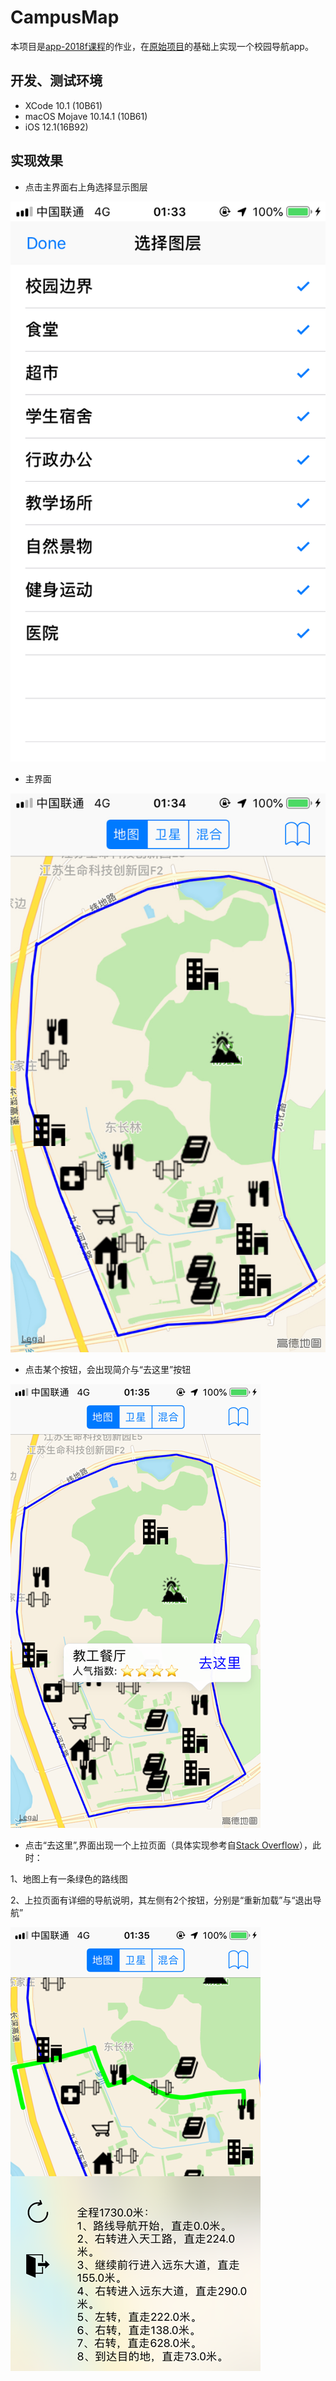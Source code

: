 # CampusMap
本项目是[app-2018f课程](https://github.com/njuics/app-2018f)的作业，在[原始项目](https://github.com/idupclub/CampusMap)的基础上实现一个校园导航app。

## 开发、测试环境
- XCode 10.1 (10B61)
- macOS Mojave 10.14.1 (10B61)
- iOS 12.1(16B92)

## 实现效果
- 点击主界面右上角选择显示图层

![选择显示图层](./img/1.png)

- 主界面

![主界面](./img/2.jpg)

- 点击某个按钮，会出现简介与“去这里”按钮

![点击](./img/3.png)

- 点击“去这里”,界面出现一个上拉页面（具体实现参考自[Stack Overflow](https://stackoverflow.com/questions/37967555/how-can-i-mimic-the-bottom-sheet-from-the-maps-app/38152508#38152508)），此时：

1、地图上有一条绿色的路线图

2、上拉页面有详细的导航说明，其左侧有2个按钮，分别是“重新加载”与“退出导航”

![点击](./img/4.png)








